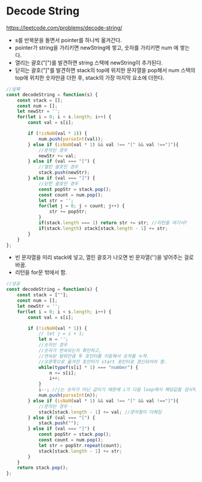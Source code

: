 # Decode String
https://leetcode.com/problems/decode-string/

- s를 반복문을 돌면서 pointer를 하나씩 옮겨간다.
- pointer가 string을 가리키면 newString에 쌓고, 숫자를 가리키면 num 에 쌓는다.
- 열리는 괄호("[")를 발견하면 string 스택에 newString이 추가된다.
- 닫히는 괄호("]"를 발견하면 stack의 top에 위치한 문자열을 pop해서 num 스택의 top에 위치한 숫자만큼 더한 후, stack의 가장 마지막 요소에 더한다.

```js
//실패
const decodeString = function(s) {
    const stack = [];
    const num = [];
    let newStr = '';
    for(let i = 0; i < s.length; i++) {
        const val = s[i];

        if (!isNaN(val * 1)) {
            num.push(parseInt(val));
        } else if (isNaN(val * 1) && val !== "[" && val !=="]"){
            //문자인 경우
            newStr += val;
        } else if (val === "[") {
            //열린 괄호인 경우
            stack.push(newStr);
        } else if (val === "]") {
            //닫힌 괄호인 경우
            const popStr = stack.pop();
            const count = num.pop();
            let str = '';
            for(let j = 0; j < count; j++) {
                str += popStr;
            }
            if(stack.length === 1) return str += str; //리턴을 여기서?
            if(stack.length) stack[stack.length - 1] += str;
        }
    }
};
```

- 빈 문자열을 미리 stack에 넣고, 열린 괄호가 나오면 빈 문자열('')을 넣어주는 걸로 바꿈.
- 리턴을 for문 밖에서 함.
```js
//성공
const decodeString = function(s) {
    const stack = [""];
    const num = [];
    let newStr = '';
    for(let i = 0; i < s.length; i++) {
        const val = s[i];

        if (!isNaN(val * 1)) {
            // let j = i + 1;
            let n = '';
            //숫자인 경우
            //숫자가 연속되는지 확인하고,
            //연속된 범위만큼 투 포인터를 이동해서 숫자를 누적.
            //오른쪽으로 옮겨진 포인터가 start 포인터로 갱신되어야 함.
            while(typof(s[i] * 1) === "number") {
                n += s[i];
                i++;
            }
            i--; //j는 숫자가 아닌 값이기 때문에 i가 다음 loop에서 해당값을 검사하려면 j - 1이 되어야 한다.
            num.push(parseInt(n));
        } else if (isNaN(val * 1) && val !== "[" && val !=="]"){
            //문자인 경우 - 
            stack[stack.length - 1] += val; //문자열이 더해짐
        } else if (val === "[") {
            stack.push("");
        } else if (val === "]") {
            const popStr = stack.pop();
            const count = num.pop();
            let str = popStr.repeat(count);
            stack[stack.length - 1] += str;
        }
    }
    return stack.pop();
};
```